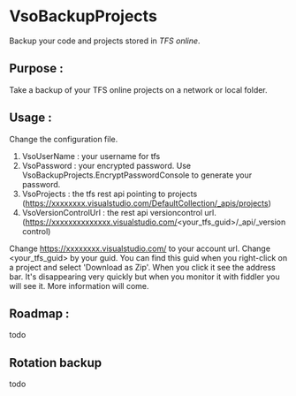 # VsoBackupProjects
Backup your code and projects stored in *TFS online*.

## Purpose :
Take a backup of your TFS online projects on a network or local folder.

## Usage :
Change the configuration file.
1. VsoUserName : your username for tfs
2. VsoPassword : your encrypted password. Use VsoBackupProjects.EncryptPasswordConsole to generate your password.
3. VsoProjects : the tfs rest api pointing to projects
(https://xxxxxxxx.visualstudio.com/DefaultCollection/_apis/projects)
4. VsoVersionControlUrl : the rest api versioncontrol url. (https://xxxxxxxxxxxxxx.visualstudio.com/<your_tfs_guid>/_api/_versioncontrol)

Change https://xxxxxxxx.visualstudio.com/ to your account url.
Change <your_tfs_guid> by your guid. You can find this guid when you right-click on a project and select 'Download as Zip'. When you click it see the address bar. It's disappearing very quickly but when you monitor it with fiddler you will see it.
More information will come.

## Roadmap :
todo

## Rotation backup 
todo